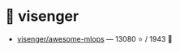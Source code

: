 # 👤 visenger

- [visenger/awesome-mlops](https://github.com/visenger/awesome-mlops) — 13080 ⭐️ / 1943 🍴
